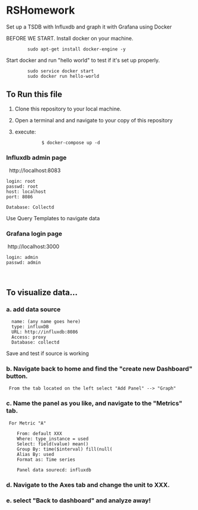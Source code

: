 # RSHomework
Set up a TSDB with Influxdb and graph it with Grafana using Docker

BEFORE WE START. Install docker on your machine. 
            
            sudo apt-get install docker-engine -y
            
 Start docker and run "hello world" to test if it's set up properly.
 
            sudo service docker start
            sudo docker run hello-world


## To Run this file 
1. Clone this repository to your local machine. 
2. Open a terminal and and navigate to your copy of this repository
3. execute:
                 
                 $ docker-compose up -d

### Influxdb admin page
  
    http://localhost:8083
  
    login: root
    passwd: root
    host: localhost
    port: 8086
    
    Database: Collectd
  
  Use Query Templates to navigate data


### Grafana login page

  http://localhost:3000

    login: admin
    passwd: admin  
  
## To visualize data... 
 
 ### a. add data source
  
      name: (any name goes here)
      type: influxDB
      URL: http://influxdb:8086
      Access: proxy
      Database: collectd
    
  Save and test if source is working
   
  ### b. Navigate back to home and find the "create new Dashboard" button. 
     From the tab located on the left select "Add Panel" --> "Graph"
     
  ### c. Name the panel as you like, and navigate to the "Metrics" tab.
     For Metric "A"
     
        From: default XXX
        Where: type_instance = used
        Select: field(value) mean()
        Group By: time($interval) fill(null(
        Alias By: used 
        Format as: Time series
        
        Panel data sourecd: influxdb
   
   ### d. Navigate to the Axes tab and change the unit to XXX.
   
   ### e. select "Back to dashboard" and analyze away!
   
  
  

